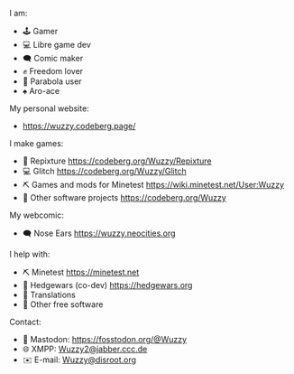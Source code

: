I am:
* 🕹️ Gamer
* 💻 Libre game dev
* 🗨️ Comic maker
* ✊ Freedom lover
* 🐧 Parabola user
* ♠️ Aro-ace

My personal website:
* <https://wuzzy.codeberg.page/>

I make games:
* 🌳 Repixture <https://codeberg.org/Wuzzy/Repixture>
* 💻 Glitch <https://codeberg.org/Wuzzy/Glitch>
* ⛏️ Games and mods for Minetest <https://wiki.minetest.net/User:Wuzzy>
* 🌟 Other software projects <https://codeberg.org/Wuzzy>

My webcomic:
* 🗨️ Nose Ears <https://wuzzy.neocities.org>

I help with:
* ⛏️ Minetest <https://minetest.net>
* 🦔 Hedgewars (co-dev) <https://hedgewars.org>
* 🔣 Translations
* 🌟 Other free software

Contact:
* 🐘 Mastodon: https://fosstodon.org/@Wuzzy
* 🌐 XMPP: Wuzzy2@jabber.ccc.de
* ✉️ E-mail: Wuzzy@disroot.org
